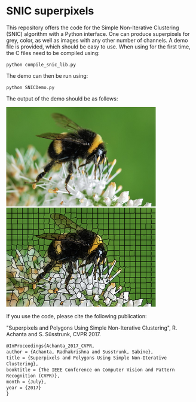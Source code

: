 # SNIC superpixels

This repository offers the code for the Simple Non-Iterative Clustering (SNIC) algorithm with a Python interface. One can produce superpixels for grey, color, as well as images with any other number of channels. A demo file is provided, which should be easy to use. When using for the first time, the C files need to be compiled using:
```
python compile_snic_lib.py
```

The demo can then be run using:
```
python SNICDemo.py
```
The output of the demo should be as follows:

<p float="center">
  <img src="https://github.com/achanta/SNIC/blob/master/snic_python_interface/bee.png" width="400" />
  <img src="https://github.com/achanta/SNIC/blob/master/snic_python_interface/bee_snic.png" width="400" /> 
</p>

If you use the code, please cite the following publication:

"Superpixels and Polygons Using Simple Non-Iterative Clustering", R. Achanta and S. Süsstrunk, CVPR 2017.

```
@InProceedings{Achanta_2017_CVPR,
author = {Achanta, Radhakrishna and Susstrunk, Sabine},
title = {Superpixels and Polygons Using Simple Non-Iterative Clustering},
booktitle = {The IEEE Conference on Computer Vision and Pattern Recognition (CVPR)},
month = {July},
year = {2017}
}
```
